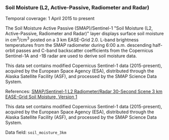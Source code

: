 ### Soil Moisture (L2, Active-Passive, Radiometer and Radar)
Temporal coverage: 1 April 2015 to present

The Soil Moisture Active Passive (SMAP)/Sentinel-1 "Soil Moisture (L2, Active-Passive, Radiometer and Radar)" layer displays surface soil moisture in cm<sup>3</sup>/cm<sup>3</sup> posted on a 3 km EASE-Grid 2.0. L-band brightness temperatures from the SMAP radiometer during 6:00 a.m. descending half-orbit passes and C-band backscatter coefficients from the Copernicus Sentinel-1A and -1B radar are used to derive soil moisture data.

This data set contains modified Copernicus Sentinel-1 data (2015-present), acquired by the European Space Agency (ESA), distributed through the Alaska Satellite Facility (ASF), and processed by the SMAP Science Data System.

References: [SMAP/Sentinel-1 L2 Radiometer/Radar 30-Second Scene 3 km EASE-Grid Soil Moisture, Version 1](https://nsidc.org/data/SPL2SMAP_S)

This data set contains modified Copernicus Sentinel-1 data (2015-present), acquired by the European Space Agency (ESA), distributed through the Alaska Satellite Facility (ASF), and processed by the SMAP Science Data System.

Data field: `soil_moisture_3km`
